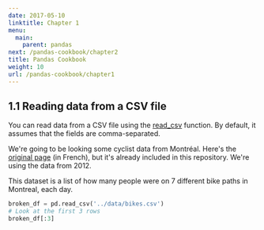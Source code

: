 ```yaml
---
date: 2017-05-10
linktitle: Chapter 1
menu:
  main:
    parent: pandas
next: /pandas-cookbook/chapter2
title: Pandas Cookbook
weight: 10
url: /pandas-cookbook/chapter1
---
```

## 1.1 Reading data from a CSV file

You can read data from a CSV file using the [read_csv](http://pandas.pydata.org/pandas-docs/stable/generated/pandas.read_csv.html) function. By default, it assumes that the fields are comma-separated.

We're going to be looking some cyclist data from Montréal. Here's the [original page](http://donnees.ville.montreal.qc.ca/dataset/velos-comptage) (in French), but it's already included in this repository. We're using the data from 2012.

This dataset is a list of how many people were on 7 different bike paths in Montreal, each day.

```python
broken_df = pd.read_csv('../data/bikes.csv')
# Look at the first 3 rows
broken_df[:3]
```